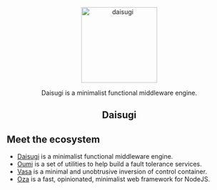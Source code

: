 <p align="center">
  <img alt="daisugi" src="https://user-images.githubusercontent.com/22574/125201112-fc787f00-e26d-11eb-8e70-569dbd6997e0.png" width="170">
</p>

<p align="center">
  Daisugi is a minimalist functional middleware engine.
</p>

<h2 align="center">Daisugi</h2>

## Meet the ecosystem

- [Daisugi](./packages/daisugi) is a minimalist functional middleware engine.
- [Oumi](./packages/oumi) is a set of utilities to help build a fault tolerance services.
- [Vasa](./packages/vasa) is a minimal and unobtrusive inversion of control container.
- [Oza](./packages/oza) is a fast, opinionated, minimalist web framework for NodeJS.
